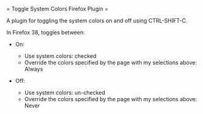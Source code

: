 = Toggle System Colors Firefox Plugin =

A plugin for toggling the system colors on and off using CTRL-SHIFT-C.

In Firefox 38, toggles between:

 * On:
   * Use system colors: checked
   * Override the colors specified by the page with my selections above: Always

 * Off:
   * Use system colors: un-checked
   * Override the colors specified by the page with my selections above: Never
